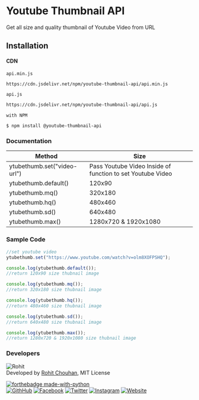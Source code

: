 # Youtube Thumbnail API
Get all size and quality thumbnail of Youtube Video from URL

## Installation

#### CDN
`api.min.js`
```sh
https://cdn.jsdelivr.net/npm/youtube-thumbnail-api/api.min.js
```

`api.js`
```sh
https://cdn.jsdelivr.net/npm/youtube-thumbnail-api/api.js
```
`with NPM`
```sh
$ npm install @youtube-thumbnail-api
```
### Documentation

Method | Size
--------------------------------------|----------------------------------------
ytubethumb.set("video-url") | Pass Youtube Video Inside of function to set Youtube Video
ytubethumb.default() | 120x90
ytubethumb.mq() | 320x180
ytubethumb.hq() | 480x460
ytubethumb.sd() | 640x480
ytubethumb.max() | 1280x720 & 1920x1080

### Sample Code
```js
//set youtube video 
ytubethumb.set("https://www.youtube.com/watch?v=olm8XOFPSHQ");

console.log(ytubethumb.default());
//return 120x90 size thubnail image

console.log(ytubethumb.mq());
//return 320x180 size thubnail image

console.log(ytubethumb.hq());
//return 480x460 size thubnail image

console.log(ytubethumb.sd());
//return 640x480 size thubnail image

console.log(ytubethumb.max());
//return 1280x720 & 1920x1080 size thubnail image
```

### Developers
![Rohit](http://graph.facebook.com/100004453384015/picture?type=square)\
Developed by [Rohit Chouhan](https://rohitchouhan.com),  MIT License

[![forthebadge made-with-python](http://ForTheBadge.com/images/badges/made-with-javascript.svg)](https://forthebadge.com)\
[![GithHub](https://img.shields.io/badge/Developed%20By-%40github%2Frohit--chouhan-green)](https://github.com/rohit-chouhan)
[![Facebook](https://img.shields.io/badge/Facebook-%40itsrohitofficialprofile-blue)](https://facebook.com/itsrohitofficialprofile)
[![Twitter](https://img.shields.io/badge/Twitter-%40itsrealrohit-blue)](https://twitter.com/itsrealrohit)
[![Instagram](https://img.shields.io/badge/Instagram-%40rohitchauhanofficial-orange)](https://instagram.com/rohitchauhanofficial)
[![Website](https://img.shields.io/badge/Website-rohitchouhan.com-yellow)](https://rohitchouhan.com)
